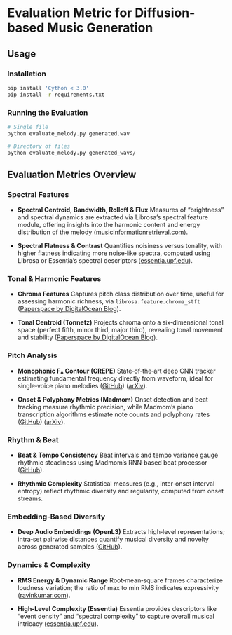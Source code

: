 # Evaluation Metric for Diffusion-based Music Generation

## Usage

### Installation
```bash
pip install 'Cython < 3.0'
pip install -r requirements.txt
```

### Running the Evaluation
```bash
# Single file
python evaluate_melody.py generated.wav

# Directory of files
python evaluate_melody.py generated_wavs/
```


## Evaluation Metrics Overview

### Spectral Features

* **Spectral Centroid, Bandwidth, Rolloff & Flux**
  Measures of “brightness” and spectral dynamics are extracted via Librosa’s spectral feature module, offering insights into the harmonic content and energy distribution of the melody ([musicinformationretrieval.com][1]).

* **Spectral Flatness & Contrast**
  Quantifies noisiness versus tonality, with higher flatness indicating more noise‐like spectra, computed using Librosa or Essentia’s spectral descriptors ([essentia.upf.edu][8]).

### Tonal & Harmonic Features

* **Chroma Features**
  Captures pitch class distribution over time, useful for assessing harmonic richness, via `librosa.feature.chroma_stft` ([Paperspace by DigitalOcean Blog][2]).

* **Tonal Centroid (Tonnetz)**
  Projects chroma onto a six‐dimensional tonal space (perfect fifth, minor third, major third), revealing tonal movement and stability ([Paperspace by DigitalOcean Blog][2]).

### Pitch Analysis

* **Monophonic F₀ Contour (CREPE)**
  State‐of‐the‐art deep CNN tracker estimating fundamental frequency directly from waveform, ideal for single‐voice piano melodies ([GitHub][3]) ([arXiv][4]).

* **Onset & Polyphony Metrics (Madmom)**
  Onset detection and beat tracking measure rhythmic precision, while Madmom’s piano transcription algorithms estimate note counts and polyphony rates ([GitHub][5]) ([arXiv][6]).

### Rhythm & Beat

* **Beat & Tempo Consistency**
  Beat intervals and tempo variance gauge rhythmic steadiness using Madmom’s RNN‐based beat processor ([GitHub][5]).

* **Rhythmic Complexity**
  Statistical measures (e.g., inter‐onset interval entropy) reflect rhythmic diversity and regularity, computed from onset streams.

### Embedding‐Based Diversity

* **Deep Audio Embeddings (OpenL3)**
  Extracts high‐level representations; intra‐set pairwise distances quantify musical diversity and novelty across generated samples ([GitHub][7]).

### Dynamics & Complexity

* **RMS Energy & Dynamic Range**
  Root‐mean‐square frames characterize loudness variation; the ratio of max to min RMS indicates expressivity ([ravinkumar.com][9]).

* **High‐Level Complexity (Essentia)**
  Essentia provides descriptors like “event density” and “spectral complexity” to capture overall musical intricacy ([essentia.upf.edu][8]).


[1]: https://musicinformationretrieval.com/spectral_features.html?utm_source=chatgpt.com "Spectral Features - Music Information Retrieval"
[2]: https://blog.paperspace.com/music-genre-classification-using-librosa-and-pytorch/?utm_source=chatgpt.com "Music genre classification using Librosa and Tensorflow/Keras"
[3]: https://github.com/marl/crepe?utm_source=chatgpt.com "CREPE: A Convolutional REpresentation for Pitch Estimation - GitHub"
[4]: https://arxiv.org/abs/1802.06182?utm_source=chatgpt.com "CREPE: A Convolutional Representation for Pitch Estimation"
[5]: https://github.com/CPJKU/madmom?utm_source=chatgpt.com "CPJKU/madmom: Python audio and music signal processing library"
[6]: https://arxiv.org/abs/1605.07008?utm_source=chatgpt.com "madmom: a new Python Audio and Music Signal Processing Library"
[7]: https://github.com/marl/openl3?utm_source=chatgpt.com "OpenL3: Open-source deep audio and image embeddings - GitHub"
[8]: https://essentia.upf.edu/?utm_source=chatgpt.com "Homepage — Essentia 2.1-beta6-dev documentation"
[9]: https://ravinkumar.com/GenAiGuidebook/audio/audio_feature_extraction.html?utm_source=chatgpt.com "Audio Features — The GenAI Guidebook - Ravin Kumar"